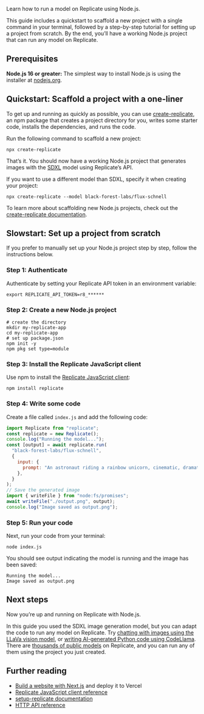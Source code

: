 Learn how to run a model on Replicate using Node.js.

This guide includes a quickstart to scaffold a new project with a single command in your terminal, followed by a step-by-step tutorial for setting up a project from scratch. By the end, you’ll have a working Node.js project that can run any model on Replicate.

[](#prerequisites)Prerequisites
-------------------------------

**Node.js 16 or greater:** The simplest way to install Node.js is using the installer at [nodejs.org](https://nodejs.org/).

[](#-quickstart-scaffold-a-project-with-a-one-liner)Quickstart: Scaffold a project with a one-liner
---------------------------------------------------------------------------------------------------

To get up and running as quickly as possible, you can use [create-replicate](https://github.com/replicate/create-replicate), an npm package that creates a project directory for you, writes some starter code, installs the dependencies, and runs the code.

Run the following command to scaffold a new project:

```shell
npx create-replicate
```

That’s it. You should now have a working Node.js project that generates images with the [SDXL](https://replicate.com/stability-ai/sdxl) model using Replicate’s API.

If you want to use a different model than SDXL, specify it when creating your project:

```shell
npx create-replicate --model black-forest-labs/flux-schnell
```

To learn more about scaffolding new Node.js projects, check out the [create-replicate documentation](https://github.com/replicate/create-replicate).

[](#-slowstart-set-up-a-project-from-scratch)Slowstart: Set up a project from scratch
-------------------------------------------------------------------------------------

If you prefer to manually set up your Node.js project step by step, follow the instructions below.

### [](#step-1-authenticate)Step 1: Authenticate

Authenticate by setting your Replicate API token in an environment variable:

```shell
export REPLICATE_API_TOKEN=r8_******
```

### [](#step-2-create-a-new-nodejs-project)Step 2: Create a new Node.js project

```shell
# create the directory
mkdir my-replicate-app
cd my-replicate-app
# set up package.json
npm init -y
npm pkg set type=module
```

### [](#step-3-install-the-replicate-javascript-client)Step 3: Install the Replicate JavaScript client

Use npm to install the [Replicate JavaScript client](https://github.com/replicate/replicate-javascript):

```shell
npm install replicate
```

### [](#step-4-write-some-code)Step 4: Write some code

Create a file called `index.js` and add the following code:

```javascript
import Replicate from "replicate";
const replicate = new Replicate();
console.log("Running the model...");
const [output] = await replicate.run(
  "black-forest-labs/flux-schnell",
  {
    input: {
      prompt: "An astronaut riding a rainbow unicorn, cinematic, dramatic",
    },
  }
);
// Save the generated image
import { writeFile } from "node:fs/promises";
await writeFile("./output.png", output);
console.log("Image saved as output.png");
```

### [](#step-5-run-your-code)Step 5: Run your code

Next, run your code from your terminal:

```shell
node index.js
```

You should see output indicating the model is running and the image has been saved:

```shell
Running the model...
Image saved as output.png
```

[](#next-steps)Next steps
-------------------------

Now you’re up and running on Replicate with Node.js.

In this guide you used the SDXL image generation model, but you can adapt the code to run any model on Replicate. Try [chatting with images using the LLaVa vision model](https://replicate.com/yorickvp/llava-13b?input=nodejs), or [writing AI-generated Python code using CodeLlama](https://replicate.com/meta/codellama-70b-instruct?input=nodejs). There are [thousands of public models](https://replicate.com/explore) on Replicate, and you can run any of them using the project you just created.

[](#further-reading)Further reading
-----------------------------------

*   [Build a website with Next.js](/docs/get-started/nextjs) and deploy it to Vercel
*   [Replicate JavaScript client reference](https://github.com/replicate/replicate-javascript#readme)
*   [setup-replicate documentation](https://github.com/replicate/setup-replicate#readme)
*   [HTTP API reference](https://replicate.com/docs/reference/http)